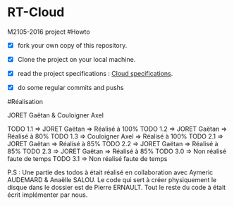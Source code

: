# RT-Cloud

M2105-2016 project
#Howto

- [x] fork your own copy of this repository.
- [x] Clone the project on your local machine.
- [x] read the project specifications : [Cloud specifications](http://slamwi.kobject.net/php-rt/projets/projet-2016).
- [x] do some regular commits and pushs 


#Réalisation


JORET Gaëtan & Couloigner Axel

TODO 1.1 => JORET Gaëtan => Réalisé à 100%
TODO 1.2 => JORET Gaëtan => Réalisé à 80%
TODO 1.3 => Couloigner Axel => Réalisé à 100%
TODO 2.1 => JORET Gaëtan => Réalisé à 85%
TODO 2.2 => JORET Gaëtan => Réalisé à 85%
TODO 2.3 => JORET Gaëtan => Réalisé à 85%
TODO 3.0 => Non réalisé faute de temps
TODO 3.1 => Non réalisé faute de temps

P.S : Une partie des todos à était réalisé en collaboration avec Aymeric AUDEMARD & Anaëlle SALOU.
Le code qui sert à créer physiquement le disque dans le dossier est de Pierre ERNAULT.
Tout le reste du code à était écrit implémenter par nous.